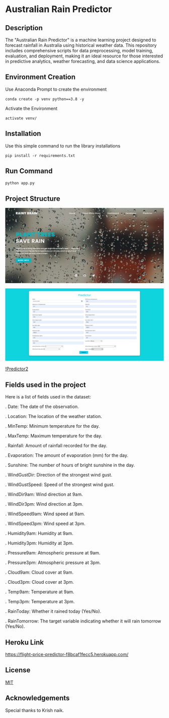 
# Australian Rain Predictor

## Description
The "Australian Rain Predictor" is a machine learning project designed to forecast rainfall in Australia using historical weather data. This repository includes comprehensive scripts for data preprocessing, model training, evaluation, and deployment, making it an ideal resource for those interested in predictive analytics, weather forecasting, and data science applications.


## Environment Creation

Use Anaconda Prompt to create the environment

```
conda create -p venv python==3.8 -y
```
Activate the Environment 
```
activate venv/
```
## Installation

Use this simple command to run the library installations

```
pip install -r requirements.txt
```
## Run Command
```
python app.py
```
## Project Structure

![Home](githubimgs\landingpage.png)

![Predictor1](githubimgs/predictor.png)

[!Predictor2](githubimgs\predictor1.png)
## Fields used in the project
Here is a list of fields used in the dataset:

. Date: The date of the observation.

. Location: The location of the weather station.

. MinTemp: Minimum temperature for the day.

. MaxTemp: Maximum temperature for the day.

. Rainfall: Amount of rainfall recorded for the day.

. Evaporation: The amount of evaporation (mm) for the day.

. Sunshine: The number of hours of bright sunshine in the day.

. WindGustDir: Direction of the strongest wind gust.

. WindGustSpeed: Speed of the strongest wind gust.

. WindDir9am: Wind direction at 9am.

. WindDir3pm: Wind direction at 3pm.

. WindSpeed9am: Wind speed at 9am.

. WindSpeed3pm: Wind speed at 3pm.

. Humidity9am: Humidity at 9am.

. Humidity3pm: Humidity at 3pm.

. Pressure9am: Atmospheric pressure at 9am.

. Pressure3pm: Atmospheric pressure at 3pm.

. Cloud9am: Cloud cover at 9am.

. Cloud3pm: Cloud cover at 3pm.

. Temp9am: Temperature at 9am.

. Temp3pm: Temperature at 3pm.

. RainToday: Whether it rained today (Yes/No).

. RainTomorrow: The target variable indicating whether it will    rain tomorrow (Yes/No).
## Heroku Link

https://flight-price-predictor-f8bcaf1fecc5.herokuapp.com/
## License

[MIT](https://choosealicense.com/licenses/mit/)


## Acknowledgements

Special thanks to Krish naik.
